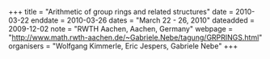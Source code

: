+++
title = "Arithmetic of group rings and related structures"
date = 2010-03-22
enddate = 2010-03-26
dates = "March 22 - 26, 2010"
dateadded = 2009-12-02
note = "RWTH Aachen, Aachen, Germany"
webpage = "http://www.math.rwth-aachen.de/~Gabriele.Nebe/tagung/GRPRINGS.html"
organisers = "Wolfgang Kimmerle, Eric Jespers, Gabriele Nebe"
+++
